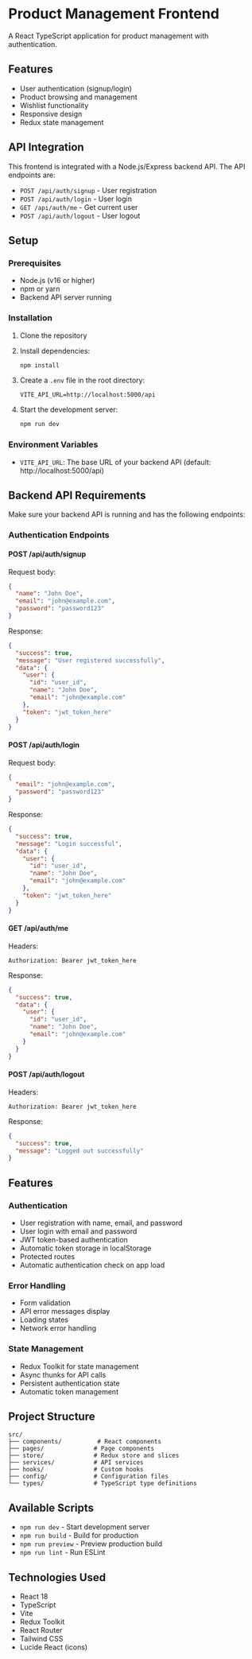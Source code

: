 # Product Management Frontend

A React TypeScript application for product management with authentication.

## Features

- User authentication (signup/login)
- Product browsing and management
- Wishlist functionality
- Responsive design
- Redux state management

## API Integration

This frontend is integrated with a Node.js/Express backend API. The API endpoints are:

- `POST /api/auth/signup` - User registration
- `POST /api/auth/login` - User login
- `GET /api/auth/me` - Get current user
- `POST /api/auth/logout` - User logout

## Setup

### Prerequisites

- Node.js (v16 or higher)
- npm or yarn
- Backend API server running

### Installation

1. Clone the repository
2. Install dependencies:

   ```bash
   npm install
   ```

3. Create a `.env` file in the root directory:

   ```env
   VITE_API_URL=http://localhost:5000/api
   ```

4. Start the development server:
   ```bash
   npm run dev
   ```

### Environment Variables

- `VITE_API_URL`: The base URL of your backend API (default: http://localhost:5000/api)

## Backend API Requirements

Make sure your backend API is running and has the following endpoints:

### Authentication Endpoints

#### POST /api/auth/signup

Request body:

```json
{
  "name": "John Doe",
  "email": "john@example.com",
  "password": "password123"
}
```

Response:

```json
{
  "success": true,
  "message": "User registered successfully",
  "data": {
    "user": {
      "id": "user_id",
      "name": "John Doe",
      "email": "john@example.com"
    },
    "token": "jwt_token_here"
  }
}
```

#### POST /api/auth/login

Request body:

```json
{
  "email": "john@example.com",
  "password": "password123"
}
```

Response:

```json
{
  "success": true,
  "message": "Login successful",
  "data": {
    "user": {
      "id": "user_id",
      "name": "John Doe",
      "email": "john@example.com"
    },
    "token": "jwt_token_here"
  }
}
```

#### GET /api/auth/me

Headers:

```
Authorization: Bearer jwt_token_here
```

Response:

```json
{
  "success": true,
  "data": {
    "user": {
      "id": "user_id",
      "name": "John Doe",
      "email": "john@example.com"
    }
  }
}
```

#### POST /api/auth/logout

Headers:

```
Authorization: Bearer jwt_token_here
```

Response:

```json
{
  "success": true,
  "message": "Logged out successfully"
}
```

## Features

### Authentication

- User registration with name, email, and password
- User login with email and password
- JWT token-based authentication
- Automatic token storage in localStorage
- Protected routes
- Automatic authentication check on app load

### Error Handling

- Form validation
- API error messages display
- Loading states
- Network error handling

### State Management

- Redux Toolkit for state management
- Async thunks for API calls
- Persistent authentication state
- Automatic token management

## Project Structure

```
src/
├── components/          # React components
├── pages/              # Page components
├── store/              # Redux store and slices
├── services/           # API services
├── hooks/              # Custom hooks
├── config/             # Configuration files
└── types/              # TypeScript type definitions
```

## Available Scripts

- `npm run dev` - Start development server
- `npm run build` - Build for production
- `npm run preview` - Preview production build
- `npm run lint` - Run ESLint

## Technologies Used

- React 18
- TypeScript
- Vite
- Redux Toolkit
- React Router
- Tailwind CSS
- Lucide React (icons)
